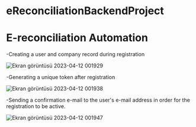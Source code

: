 # eReconciliationBackendProject

<h1>  E-reconciliation Automation  </h1>

-Creating a user and company record during registration

![Ekran görüntüsü 2023-04-12 001929](https://user-images.githubusercontent.com/110422737/231291131-7a4f0a05-8f46-403b-ac74-4d6319324ebe.png)

-Generating a unique token after registration

![Ekran görüntüsü 2023-04-12 001938](https://user-images.githubusercontent.com/110422737/231291442-b9d50465-3392-4e26-8555-48a8dd98982b.png)

-Sending a confirmation e-mail to the user's e-mail address in order for the registration to be active.


![Ekran görüntüsü 2023-04-12 001947](https://user-images.githubusercontent.com/110422737/231291604-5da26810-26de-4181-bead-dbc5137094d7.png)
